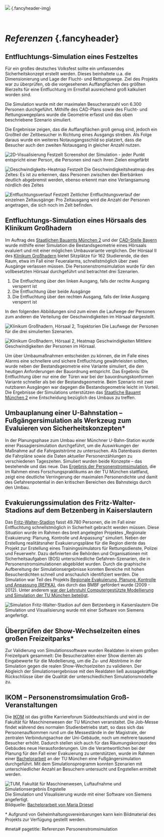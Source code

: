 ![](/img/accurate-bild-start.jpg) {.fancyheader-img}
# <br /> *Referenzen* {.fancyheader}


## Entfluchtungs-Simulation eines Festzeltes

Für ein großes deutsches Volksfest sollte ein umfassendes Sicherheitskonzept erstellt werden. Dieses beinhaltete u.a. die Dimensionierung und Lage der Flucht- und Rettungswege. Ziel des Projekts war zu überprüfen, ob die vorgesehenen Auffangflächen des größten Bierzelts für eine Entfluchtung im Ernstfall ausreichend groß kalkuliert worden sind.

Die Simulation wurde mit der maximalen Besucheranzahl von 6.300 Personen durchgeführt. Mithilfe des CAD-Plans sowie des Flucht- und Rettungswegeplans wurde die Geometrie erfasst und das oben beschriebene Szenario simuliert.

Die Ergebnisse zeigen, das die Auffangflächen groß genug sind, jedoch ein Großteil der Zeltbesucher in Richtung eines Ausgangs streben. Als Folge daraus wurde ein weiteres Notausgangsschild so platziert, dass die Besucher auch den zweiten Notausgang in gleicher Anzahl nutzen.

![2D-Visualisierung Festzelt](img/referenzen/volksfest-screenshot.png)
Screenshot der Simulation - jeder Punkt entspricht einer Person, die Personen sind nach ihren Zielen eingefärbt

![Geschwindigkeits-Heatmap Festzelt](img/referenzen/volksfest-heatmap-geschwindigkeit.png)
Die Geschwindigkeitsheatmap des Zeltes: Es ist zu erkennen, dass Personen zwischen den Bierbänken deutlich abgebremst werden, ebenso erkennt man eine Verlangsamung nördlich des Zeltes

![Entfluchtungsverlauf Festzelt](img/referenzen/volksfest-entfluchtungsverlauf.png) Zeitlicher Entfluchtungsverlauf der einzelnen Zeltausgänge: Pro Zeltausgang wird die Anzahl der Personen angetragen, die sich noch im Zelt befinden.


## Entfluchtungs-Simulation eines Hörsaals des Klinikum Großhadern

Im Auftrag des [Staatlichen Bauamts München 2](http://www.stbam2.bayern.de/) und der [CAD-Stelle Bayern](http://www.cad-stelle.bayern.de/) wurde mithilfe einer Simulation die Bestandsgeometrie eines Hörsaals evaluiert und mit einer möglichen Umbauvariante verglichen. 
Der Hörsaal II des [Klinikum Großhadern](http://www.klinikum.uni-muenchen.de/) bietet Sitzplätze für 162 Studierende, die den Raum, etwa im Fall einer Feueralarms, schnellstmöglich über zwei Ausgänge verlassen müssen.
Die Personenstromsimulation wurde für den vollbesetzten Hörsaal durchgeführt und betrachtet drei Szenarien.

1. Die Entfluchtung über den linken Ausgang, falls der rechte Ausgang versperrt ist
2. Die Entfluchtung über beide Ausgänge
3. Die Entfluchtung über den rechten Ausgang, falls der linke Ausgang versperrt ist

In den folgenden Abbildungen sind zum einen die Laufwege der Personen zum anderen die Verteilung der Geschwindigkeiten im Hörsaal dargestellt.

![Klinikum Großhadern, Hörsaal 2, Trajektorien](/img/referenzen/klinikum-1.jpg "Laufwege der Personen") Die Laufwege der Personen für die drei simulierten Szenarien.

![Klinikum Großhadern, Hörsaal 2, Heatmap Geschwindigkeiten](/img/referenzen/klinikum-3.jpg "Verteilung der Geschwindigkeiten") Mittlere Geschwindigkeiten der Personen im Hörsaal.

Um über Umbaumaßnahmen entscheiden zu können, die im Falle eines Alarms eine schnellere und sichere Entfluchtung gewährleisten sollten, wurde neben der Bestandsgeometrie eine Variante simuliert, die den heutigen Anforderungen der Bauordnung entspricht.
Das Ergebnis: Die Entfluchtung über nur eine der Türen war bei der bauordnungskonformen Variante schneller als bei der Bestandsgeometrie. Beim Szenario mit zwei nutzbaren Ausgängen war dagegen die Bestandsgeometrie leicht im Vorteil.
Die Ergebnisse der Simulations unterstützen das [Staatliche Bauamt München 2](http://www.stbam2.bayern.de/) eine Entscheidung bezüglich des Umbaus zu treffen.


## Umbauplanung einer U-Bahnstation – Fußgängersimulation als Werkzeug zum Evaluieren von Sicherheitskonzepten\*

In der Planungsphase zum Umbau einer Münchner U-Bahn-Station wurde einer Passagiersimulation durchgeführt, um die Auswirkungen der Maßnahme auf die Fahrgastströme zu untersuchen.
Als Datenbasis dienten die Fahrpläne sowie die Daten aktueller Personenzählungen zu verschiedenen Tageszeiten.
Simuliert wurden beide Konzepte – das bestehende und das neue.
Das [Ergebnis der Personenstromsimulation](https://www.cms.bgu.tum.de/de/lehre/forschungspraktika/abgeschlossene-forschungspraktika#goto1210230), die im Rahmen eines Forschungspraktikums an der TU München stattfand, zeigt eine deutliche Verringerung der maximalen Personendichte und damit des Gefahrenpotential in den kritischen Bereichen des Bahnsteigs durch den Umbau.


## Evakuierungssimulation des Fritz-Walter-Stadions auf dem Betzenberg in Kaiserslautern

Das [Fritz-Walter-Stadion](http://fck.de/de/1-fc-kaiserslautern/stadion/fritz-walter-stadion.html) fasst 49.780 Personen, die im Fall einer Entfluchtung schnellstmöglich in Sicherheit gebracht werden müssen.
Diese Situation wurde im Rahmen des breit angelegten Projektes „Regionale Evakuierung: Planung, Kontrolle und Anpassung“ simuliert.
Neben der Erstellung realitätsnaher Evakuierungspläne für die Region diente das Projekt zur Erstellung eines Trainingssimulators für Rettungsdienste, Polizei und Feuerwehr.
Dazu definierten die Behörden und Organisationen mit Sicherheitsaufgaben (BOS) unterschiedliche Gefahren-Szenarien, die in Personenstromsimulationen abgebildet wurden.
Durch die graphische Aufbereitung der Simulationsergebnisse konnten Bereiche mit hohen Besucherdichten schnell und anschaulich identifiziert werden.
Die Simulation war Teil des Projekts [Regionale Evakuierung, Planung, Kontrolle und Anpassung (REPKA)](http://www.repka-evakuierung.de/), das durch das BMBF gefördert wurde (2009 - 2012).
Unter anderem [war der Lehrstuhl Computergestützte Modellierung und Simulation der TU München beteiligt](http://www.repka-evakuierung.de/index.php?Site=Partner#repka-tum).

![Simulation Fritz-Walter-Stadion auf dem Betzenberg in Kaiserslautern](/img/referenzen-kaiserslautern.jpg)
Die Simulation und Visualisierung wurde mit einer Software von Siemens angefertigt.


## Überprüfen der Show-Wechselzeiten eines großen Freizeitparks\*

Zur Validierung von Simulationssoftware wurden Realdaten in einem großen Freizeitpark gesammelt:
Die Besucherzahlen einer Show dienten als Eingabewerte für die Modellierung, um die Zu- und Abströme in der Simulation gegen die realen Show-Wechselzeiten zu validieren.
Der Abgleich der Simulationsergebnisse mit den Realdaten ließ aussagekräftige Rückschlüsse über die Qualität der unterschiedlichen Simulationsmodelle zu.


## IKOM – Personenstromsimulation Groß-Veranstaltungen

Die [IKOM](http://www.ikom.tum.de/) ist das größte Karriereforum Süddeutschlands und wird in der Fakultät für Maschinenwesen der TU München veranstaltet.
Die Job-Messe findet während des normalen Studienbetriebs statt, so dass sich das Personenaufkommen rund um die Messestände in der Magistrale, der zentralen Verbindungsachse der Uni-Gebäude, noch um mehrere tausend Besucher erhöht.
Dadurch stellen sich auch für das Räumungskonzept des Gebäudes neue Herausforderungen.
Um die Verantwortlichen bei der Planung für den Fall einer Evakuierung zu unterstützen, wurde im Rahmen einer [Bachelorarbeit](http://www.cms.bgu.tum.de/publications/theses/driesel_2012_kneidl.pdf) an der TU München eine Fußgängersimulation durchgeführt.
Mit dem Simulationsprogramm konnten Szenarien mit unterschiedlicher Anzahl an Besuchern untersucht und Engstellen ermittelt werden.

![TUM, Fakultät für Maschinenwesen, Luftaufnahme und Simulationsergebnis Engstelle](/img/referenzen-ikom.jpg)
Die Simulation und Visualisierung wurde mit einer Software von Siemens angefertigt.<br />
Bildquelle: [Bachelorarbeit von Maria Driesel](http://www.cms.bgu.tum.de/publications/theses/driesel_2012_kneidl.pdf)


\* Aufgrund von Geheimhaltungsvereinbarungen kann kein Bildmaterial des Projekts zur Verfügung gestellt werden.


#meta#
pagetitle: Referenzen Personenstromsimulation


